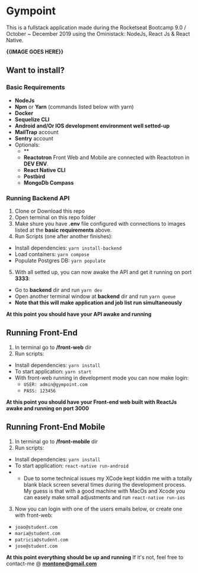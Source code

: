 # Gympoint

This is a fullstack application made during the Rocketseat Bootcamp 9.0 / October ~ December 2019 using the Oministack: NodeJs, React Js & React Native.

**{{IMAGE GOES HERE}}**

## Want to install?

### Basic Requirements

- **NodeJs**
- **Npm** or **Yarn** (commands listed below with yarn)
- **Docker**
- **Sequelize CLI**
- **Android and/Or IOS development environment well setted-up**
- **MailTrap** account
- **Sentry** account
- Optionals:
  - **
  - **Reactotron** Front Web and Mobile are connected with Reactotron in **DEV ENV**.
  - **React Native CLI**
  - **Postbird**
  - **MongoDb Compass**

### Running Backend API

1. Clone or Download this repo
2. Open terminal on this repo folder
3. Make shure you have **.env** file configured with connections to images listed at the **basic requirements** above.
4. Run Scripts (one after another finishes):
  - Install dependencies:  `yarn install-backend`
  - Load containers: `yarn compose`
  - Populate Postgres DB: `yarn populate`
5. With all setted up, you can now awake the API and get it running on port **3333**:
  - Go to **backend** dir and run `yarn dev`
  - Open another terminal window at **backend** dir and run `yarn queue`
  - **Note that this will make application and job list run simultaneously**

**At this point you should have your API awake and running**

## Running Front-End

1. In terminal go to **/front-web** dir
2. Run scripts:
  - Install dependencies:  `yarn install`
  - To start application:  `yarn start`
  - With front-web running in development mode you can now make login:
    - `USER: admin@gympoint.com`
    - `PASS: 123456`

**At this point you should have your Front-end web built with ReactJs awake and running on port 3000**

## Running Front-End Mobile
  
1. In terminal go to **/front-mobile** dir
2. Run scripts:
  - Install dependencies:  `yarn install`
  - To start application:  `react-native run-android`
  - * Due to some technical issues my XCode kept kiddin me with a totally blank black screen several times during the development process. My guess is that with a good machine with MacOs and Xcode you can easely make small adjustments and run `react-native run-ios` 
3. Now you can login with one of the users emails below, or create one with front-web:
  - `joao@student.com`
  - `maria@student.com`
  - `patricia@student.com`
  - `jose@student.com`

**At this point everything should be up and running**
If it's not, feel free to contact-me @ **montone@gmail.com**


